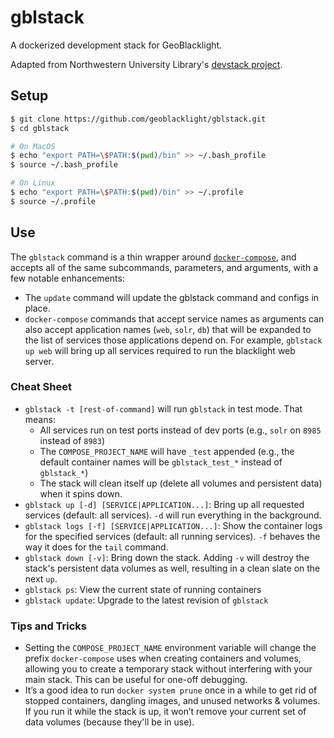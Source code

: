 # gblstack
A dockerized development stack for GeoBlacklight.

Adapted from Northwestern University Library's [devstack project](https://github.com/nulib/devstack).

## Setup

```bash
$ git clone https://github.com/geoblacklight/gblstack.git
$ cd gblstack

# On MacOS
$ echo "export PATH=\$PATH:$(pwd)/bin" >> ~/.bash_profile
$ source ~/.bash_profile

# On Linux
$ echo "export PATH=\$PATH:$(pwd)/bin" >> ~/.profile
$ source ~/.profile
```

## Use

The `gblstack` command is a thin wrapper around [`docker-compose`](https://docs.docker.com/compose/reference/), and accepts
all of the same subcommands, parameters, and arguments, with a few notable enhancements:

* The `update` command will update the gblstack command and configs in place.
* `docker-compose` commands that accept service names as arguments can also accept application names
  (`web`, `solr`, `db`) that will be expanded to the list of services those
  applications depend on. For example, `gblstack up web` will bring up all services required
  to run the blacklight web server.

### Cheat Sheet

* `gblstack -t [rest-of-command]` will run `gblstack` in test mode. That means:
  * All services run on test ports instead of dev ports (e.g., `solr` on `8985` instead of `8983`)
  * The `COMPOSE_PROJECT_NAME` will have `_test` appended (e.g., the default container names will be 
    `gblstack_test_*` instead of `gblstack_*`)
  * The stack will clean itself up (delete all volumes and persistent data) when it spins down.
* `gblstack up [-d] [SERVICE|APPLICATION...]`: Bring up all requested services (default: all services).
  `-d` will run everything in the background.
* `gblstack logs [-f] [SERVICE|APPLICATION...]`: Show the container logs for the specified services (default:
  all running services). `-f` behaves the way it does for the `tail` command.
* `gblstack down [-v]`: Bring down the stack. Adding `-v` will destroy the stack's persistent data volumes as
  well, resulting in a clean slate on the next `up`.
* `gblstack ps`: View the current state of running containers
* `gblstack update`: Upgrade to the latest revision of `gblstack`

### Tips and Tricks

* Setting the `COMPOSE_PROJECT_NAME` environment variable will change the prefix `docker-compose` uses when
  creating containers and volumes, allowing you to create a temporary stack without interfering with your
  main stack. This can be useful for one-off debugging.
* It’s a good idea to run `docker system prune` once in a while to get rid of stopped containers, dangling
  images, and unused networks & volumes. If you run it while the stack is up, it won’t remove your current
  set of data volumes (because they'll be in use).
